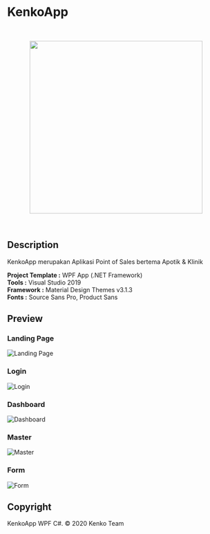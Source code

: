 # KenkoApp

<br><p align="center"><img src="https://i.imgur.com/HBgccNr.png" width="400"></p><br>

## Description ##
KenkoApp merupakan Aplikasi Point of Sales bertema Apotik & Klinik

**Project Template :** WPF App (.NET Framework)  
**Tools :** Visual Studio 2019  
**Framework :** Material Design Themes v3.1.3\
**Fonts :** Source Sans Pro, Product Sans

## Preview ##
### Landing Page ###
![Landing Page](https://i.imgur.com/lQELhPF.png)

### Login ###
![Login](https://i.imgur.com/Dr7PSCU.png)

### Dashboard ###
![Dashboard](https://i.imgur.com/qeBeqVM.png)

### Master ###
![Master](https://i.imgur.com/JKmtm5A.png)

### Form ###
![Form](https://i.imgur.com/ORkml6E.png)


## Copyright ##
KenkoApp WPF C#. © 2020 Kenko Team
